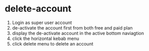 # delete-account
1. Login as super user account
2. de-activate the account first from both free and paid plan
3. display the de-activate account in the active bottom naviagtion
4. click the horizontal kebab menu
5. click delete menu to delete an account
